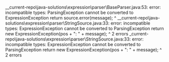 __current-repo\java-solutions\expression\parser\BaseParser.java:53: error: incompatible types: ParsingException cannot be converted to ExpressionException
return source.error(message);
^
__current-repo\java-solutions\expression\parser\StringSource.java:33: error: incompatible types: ExpressionException cannot be converted to ParsingException
return new ExpressionException(pos + ": " + message);
^
2 errors
_current-repo\java-solutions\expression\parser\StringSource.java:33: error: incompatible types: ExpressionException cannot be converted to ParsingException
return new ExpressionException(pos + ": " + message);
^
2 errors
